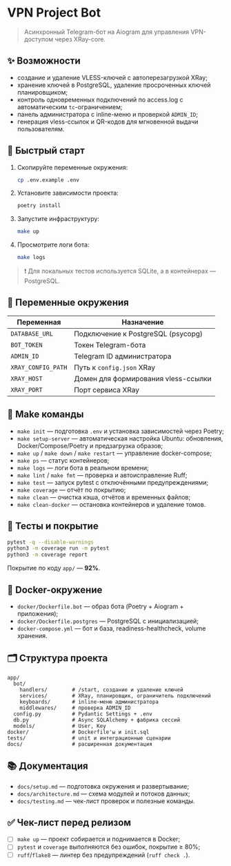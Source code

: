 # VPN Project Bot

> Асинхронный Telegram-бот на Aiogram для управления VPN-доступом через XRay-core.

## ✨ Возможности
- создание и удаление VLESS-ключей с автоперезагрузкой XRay;
- хранение ключей в PostgreSQL, удаление просроченных ключей планировщиком;
- контроль одновременных подключений по access.log с автоматическим `tc`-ограничением;
- панель администратора с inline-меню и проверкой `ADMIN_ID`;
- генерация vless-ссылок и QR-кодов для мгновенной выдачи пользователям.

## 🚀 Быстрый старт
1. Скопируйте переменные окружения:
   ```bash
   cp .env.example .env
   ```
2. Установите зависимости проекта:
   ```bash
   poetry install
   ```
3. Запустите инфраструктуру:
   ```bash
   make up
   ```
4. Просмотрите логи бота:
   ```bash
   make logs
   ```

> ❗️ Для локальных тестов используется SQLite, а в контейнерах — PostgreSQL.

## 🔧 Переменные окружения
| Переменная | Назначение |
| --- | --- |
| `DATABASE_URL` | Подключение к PostgreSQL (psycopg) |
| `BOT_TOKEN` | Токен Telegram-бота |
| `ADMIN_ID` | Telegram ID администратора |
| `XRAY_CONFIG_PATH` | Путь к `config.json` XRay |
| `XRAY_HOST` | Домен для формирования vless-ссылки |
| `XRAY_PORT` | Порт сервиса XRay |

## 🧰 Make команды
- `make init` — подготовка `.env` и установка зависимостей через Poetry;
- `make setup-server` — автоматическая настройка Ubuntu: обновления, Docker/Compose/Poetry и предзагрузка образов;
- `make up` / `make down` / `make restart` — управление docker-compose;
- `make ps` — статус контейнеров;
- `make logs` — логи бота в реальном времени;
- `make lint` / `make fmt` — проверка и автоисправление Ruff;
- `make test` — запуск pytest с отключёнными предупреждениями;
- `make coverage` — отчёт по покрытию;
- `make clean` — очистка кэша, отчётов и временных файлов;
- `make clean-docker` — остановка контейнеров и удаление томов.

## 🧪 Тесты и покрытие
```bash
pytest -q --disable-warnings
python3 -m coverage run -m pytest
python3 -m coverage report
```
Покрытие по коду `app/` — **92%**.

## 🐳 Docker-окружение
- `docker/Dockerfile.bot` — образ бота (Poetry + Aiogram + приложения);
- `docker/Dockerfile.postgres` — PostgreSQL с инициализацией;
- `docker-compose.yml` — бот и база, readiness-healthcheck, volume хранения.

## 🗂️ Структура проекта
```text
app/
  bot/
    handlers/        # /start, создание и удаление ключей
    services/        # XRay, планировщик, ограничитель подключений
    keyboards/       # inline-меню администратора
    middlewares/     # проверка ADMIN_ID
  config.py          # Pydantic Settings + .env
  db.py              # Async SQLAlchemy + фабрика сессий
  models/            # User, Key
docker/              # Dockerfile'ы и init.sql
tests/               # unit и интеграционные сценарии
docs/                # расширенная документация
```

## 📚 Документация
- `docs/setup.md` — подготовка окружения и развертывание;
- `docs/architecture.md` — схема модулей и потоков данных;
- `docs/testing.md` — чек-лист проверок и полезные команды.

## ✅ Чек-лист перед релизом
- [ ] `make up` — проект собирается и поднимается в Docker;
- [ ] `pytest` и `coverage` выполняются без ошибок, покрытие ≥ 80%;
- [ ] `ruff`/`flake8` — линтер без предупреждений (`ruff check .`).
